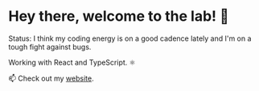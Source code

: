 # Hey there, welcome to the lab! 🧪

Status: I think my coding energy is on a good cadence lately and I'm on a tough fight against bugs. 

Working with React and TypeScript. ⚛️

📫 Check out my [website](rhaicode.netlify.com).

<!--
**rhaicode/rhaicode** is a ✨ _special_ ✨ repository because its `README.md` (this file) appears on your GitHub profile.

Here are some ideas to get you started:

- 🔭 I’m currently working on ...
- 🌱 I’m currently learning ...
- 👯 I’m looking to collaborate on ...
- 🤔 I’m looking for help with ...
- 💬 Ask me about ...
- 📫 How to reach me: ...
- 😄 Pronouns: ...
- ⚡ Fun fact: ...
-->
